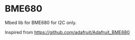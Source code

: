 # BME680
Mbed lib for BME680 for I2C only.

Inspired from https://github.com/adafruit/Adafruit_BME680